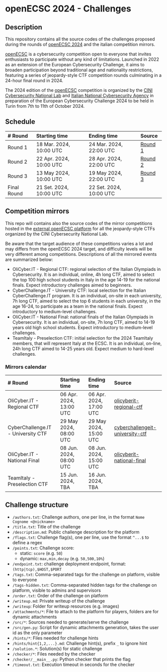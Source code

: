 # openECSC 2024 - Challenges

## Description

This repository contains all the source codes of the challenges proposed during the rounds of [openECSC 2024](https://open.ecsc2024.it) and the italian competition mirrors.

[openECSC](https://open.ecsc2024.it) is a cybersecurity competition open to everyone that invites enthusiasts to participate without any kind of limitations. Launched in 2022 as an extension of the European Cybersecurity Challenge, it aims to broaden participation beyond traditional age and nationality restrictions, featuring a series of jeopardy-style CTF competition rounds culminating in a 24-hour final round in 2024.

The 2024 edition of the [openECSC](https://open.ecsc2024.it) competition is organized by the [CINI Cybersecurity National Lab](https://cybersecnatlab.it/) and [Italian National Cybersecurity Agency](https://www.acn.gov.it/portale/en/home) in preparation of the European Cybersecurity Challenge 2024 to be held in Turin from 7th to 11th of October 2024.

## Schedule

| # Round     | Starting time           | Ending time             | Source              |
| :---------- | :---------------------- | :---------------------- | :------------------ |
| Round 1     | 18 Mar. 2024, 10:00 UTC | 24 Mar. 2024, 22:00 UTC | [Round 1](round-1/) |
| Round 2     | 22 Apr. 2024, 10:00 UTC | 28 Apr. 2024, 22:00 UTC | [Round 2](round-2/) |
| Round 3     | 13 May 2024, 10:00 UTC  | 19 May 2024, 22:00 UTC  | [Round 3](round-3/) |
| Final Round | 21 Set. 2024, 10:00 UTC | 22 Set. 2024, 10:00 UTC |                     |

## Competition mirrors

This repo will contains also the source codes of the mirror competitions hosted in the [external openECSC platform](https://external.open.ecsc2024.it/) for all the jeopardy-style CTFs organized by the CINI Cybersecurity National Lab.

Be aware that the target audience of these competitions varies a lot and may differs from the openECSC 2024 target, and difficulty levels will be very different among competitions. Descriptions of all the mirrored events are summarized below:

- OliCyber.IT - Regional CTF: regional selection of the Italian Olympiads in Cybersecurity. It is an individual, online, 4h long CTF, aimed to select the top 100 high school students in Italy in the age 14-19 for the national finals. Expect introductory challenges aimed to beginners.
- CyberChallenge.IT - University CTF: local selection for the Italian CyberChallenge.IT program. It is an individual, on-site in each university, 7h long CTF, aimed to select the top 6 students in each university, in the age 16-24, to participate as a team in the national finals. Expect introductory to medium-level challenges.
- OliCyber.IT - National Final: national finals of the Italian Olympiads in Cybersecurity. It is an individual, on-site, 7h long CTF, aimed to 14-19 years old high school students. Expect introductory to medium-level challenges.
- TeamItaly - Preselection CTF: initial selection for the 2024 TeamItaly members, that will represent Italy at the ECSC. It is an individual, on-line, 24h long CTF aimed to 14-25 years old. Expect medium to hard-level challenges.

### Mirrors calendar

| # Round                            | Starting time           | Ending time             | Source                                                              |
| :--------------------------------- | :---------------------- | :---------------------- | :------------------------------------------------------------------ |
| OliCyber.IT - Regional CTF         | 06 Apr. 2024, 13:00 UTC | 06 Apr. 2024, 17:00 UTC | [olicyberit-regional-ctf](olicyberit-regional-ctf/)                 |
| CyberChallenge.IT - University CTF | 29 May 2024, 08:00 UTC  | 29 May 2024, 15:00 UTC  | [cyberchallengeit-university-ctf](cyberchallengeit-university-ctf/) |
| OliCyber.IT - National Final       | 08 Jun. 2024, 08:00 UTC | 08 Jun. 2024, 15:00 UTC | [olicyberit-national-final](olicyberit-national-final/)             |
| TeamItaly - Preselection CTF       | 15 Jun. 2024, TBA       | 16 Jun. 2024, TBA       |                                                                     |

## Challenge structure

- `/authors.txt`: Challenge authors, one per line, in the format `Nome Cognome <@nickname>`
- `/title.txt`: Title of the challenge
- `/description.md`: Public challenge description for the platform
- `/flags.txt`: Challenge flag(s), one per line, use the format `^...$` to define a regex
- `/points.txt`: Challenge score:
  - static: `score` (e.g. `50`)
  - dynamic: `max,min,decay` (e.g. `50,500,10%`)
- `/endpoint.txt`: challenge deployment endpoint, format: `(http|tcp),$HOST,$PORT`
- `/tags.txt`: Comma-separated tags for the challenge on platform, visible to everyone
- `/tags-hidden.txt`: Comma-separated hidden tags for the challenge on platform, visible to admins and supervisors
- `/order.txt`: Order of the challenge on platform
- `/writeup.md`: Private writeup of the challenge
- `/writeup`: Folder for writeup resources (e.g. images)
- `/attachments/*`: File to attach to the platform for players, folders are for dynamic attachments
- `/src/*`: Sources needed to generate/serve the challenge
- `/src/gen.py`: Script for dynamic attachments generation, takes the user id as the only parameter
- `/hints/*`: Files needed for challenge hints
- `/hints/hint{1,2,...}.md`: Challenge hint(s), prefix `_` to ignore hint
- `/solution.*`: Solution(s) for static challenge
- `/checker/*`: Files needed by the checker
- `/checker/__main__.py`: Python checker that prints the flag
- `/timeout.txt`: Execution timeout in seconds for the checker
